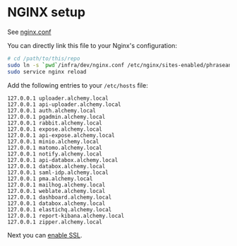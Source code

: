 # NGINX setup

See [nginx.conf](../infra/dev/nginx.conf)

You can directly link this file to your Nginx's configuration:

```bash
# cd /path/to/this/repo
sudo ln -s `pwd`/infra/dev/nginx.conf /etc/nginx/sites-enabled/phraseanet-services.conf
sudo service nginx reload
```

Add the following entries to your `/etc/hosts` file:

```
127.0.0.1 uploader.alchemy.local
127.0.0.1 api-uploader.alchemy.local
127.0.0.1 auth.alchemy.local
127.0.0.1 pgadmin.alchemy.local
127.0.0.1 rabbit.alchemy.local
127.0.0.1 expose.alchemy.local
127.0.0.1 api-expose.alchemy.local
127.0.0.1 minio.alchemy.local
127.0.0.1 matomo.alchemy.local
127.0.0.1 notify.alchemy.local
127.0.0.1 api-databox.alchemy.local
127.0.0.1 databox.alchemy.local
127.0.0.1 saml-idp.alchemy.local
127.0.0.1 pma.alchemy.local
127.0.0.1 mailhog.alchemy.local
127.0.0.1 weblate.alchemy.local
127.0.0.1 dashboard.alchemy.local
127.0.0.1 databox.alchemy.local
127.0.0.1 elastichq.alchemy.local
127.0.0.1 report-kibana.alchemy.local
127.0.0.1 zipper.alchemy.local
```

Next you can [enable SSL](./configure-ssl.md).
